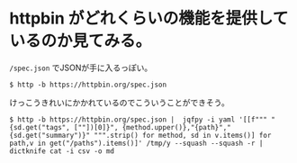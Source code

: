 # httpbin がどれくらいの機能を提供しているのか見てみる。

`/spec.json` でJSONが手に入るっぽい。

```console
$ http -b https://httpbin.org/spec.json
```

けっこうきれいにかかれているのでこういうことができそう。

```console
$ http -b https://httpbin.org/spec.json |  jqfpy -i yaml '[[f""" "{sd.get("tags", [""])[0]}", {method.upper()},"{path}","{sd.get("summary")}" """.strip() for method, sd in v.items()] for path,v in get("/paths").items()]' /tmp/y --squash --squash -r | dictknife cat -i csv -o md
```

